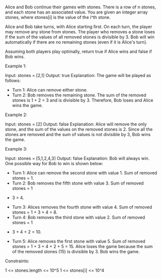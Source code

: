 Alice and Bob continue their games with stones. There is a row of n stones,
and each stone has an associated value. You are given an integer array
stones, where stones[i] is the value of the i^th stone.

Alice and Bob take turns, with Alice starting first. On each turn, the player
may remove any stone from stones. The player who removes a stone loses if the
sum of the values of all removed stones is divisible by 3. Bob will win
automatically if there are no remaining stones (even if it is Alice's turn).

Assuming both players play optimally, return true if Alice wins and false if
Bob wins.


Example 1:


Input: stones = [2,1]
Output: true
Explanation: The game will be played as follows:
- Turn 1: Alice can remove either stone.
- Turn 2: Bob removes the remaining stone. 
The sum of the removed stones is 1 + 2 = 3 and is divisible by 3. Therefore,
Bob loses and Alice wins the game.


Example 2:


Input: stones = [2]
Output: false
Explanation: Alice will remove the only stone, and the sum of the values on
the removed stones is 2. 
Since all the stones are removed and the sum of values is not divisible by 3,
Bob wins the game.


Example 3:


Input: stones = [5,1,2,4,3]
Output: false
Explanation: Bob will always win. One possible way for Bob to win is shown
below:
- Turn 1: Alice can remove the second stone with value 1. Sum of removed
stones = 1.
- Turn 2: Bob removes the fifth stone with value 3. Sum of removed stones = 1
+ 3 = 4.
- Turn 3: Alices removes the fourth stone with value 4. Sum of removed stones
= 1 + 3 + 4 = 8.
- Turn 4: Bob removes the third stone with value 2. Sum of removed stones = 1
+ 3 + 4 + 2 = 10.
- Turn 5: Alice removes the first stone with value 5. Sum of removed stones =
1 + 3 + 4 + 2 + 5 = 15.
Alice loses the game because the sum of the removed stones (15) is divisible
by 3. Bob wins the game.



Constraints:


1 <= stones.length <= 10^5
1 <= stones[i] <= 10^4




